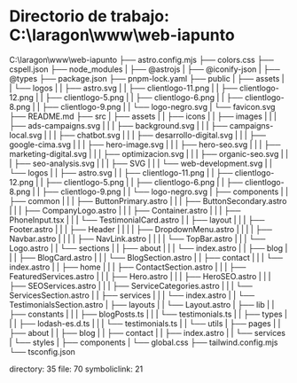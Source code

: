 # Directorio de trabajo: C:\laragon\www\web-iapunto

C:\laragon\www\web-iapunto
├── astro.config.mjs
├── colors.css
├── cspell.json
├── node_modules
| ├── @astrojs
| ├── @iconify-json
| ├── @types
├── package.json
├── pnpm-lock.yaml
├── public
| ├── assets
| | └── logos
| | ├── astro.svg
| | ├── clientlogo-11.png
| | ├── clientlogo-12.png
| | ├── clientlogo-5.png
| | ├── clientlogo-6.png
| | ├── clientlogo-8.png
| | ├── clientlogo-9.png
| | └── logo-negro.svg
| └── favicon.svg
├── README.md
├── src
| ├── assets
| | ├── icons
| | ├── images
| | | ├── ads-campaigns.svg
| | | ├── background.svg
| | | ├── campaigns-local.svg
| | | ├── chatbot.svg
| | | ├── desarrollo-digital.svg
| | | ├── google-cima.svg
| | | ├── hero-image.svg
| | | ├── hero-seo.svg
| | | ├── marketing-digital.svg
| | | ├── optimizacion.svg
| | | ├── organic-seo.svg
| | | ├── seo-analysis.svg
| | | ├── SVG
| | | └── web-development.svg
| | └── logos
| | ├── astro.svg
| | ├── clientlogo-11.png
| | ├── clientlogo-12.png
| | ├── clientlogo-5.png
| | ├── clientlogo-6.png
| | ├── clientlogo-8.png
| | ├── clientlogo-9.png
| | └── logo-negro.svg
| ├── components
| | ├── common
| | | ├── ButtonPrimary.astro
| | | ├── ButtonSecondary.astro
| | | ├── CompanyLogo.astro
| | | ├── Container.astro
| | | ├── PhoneInput.tsx
| | | └── TestimonialCard.astro
| | ├── layout
| | | ├── Footer.astro
| | | ├── Header
| | | | ├── DropdownMenu.astro
| | | | ├── Navbar.astro
| | | | ├── NavLink.astro
| | | | └── TopBar.astro
| | | └── Logo.astro
| | └── sections
| | ├── about
| | | └── index.astro
| | ├── blog
| | | ├── BlogCard.astro
| | | └── BlogSection.astro
| | ├── contact
| | | └── index.astro
| | ├── home
| | | ├── ContactSection.astro
| | | ├── FeaturedServices.astro
| | | ├── Hero.astro
| | | ├── HeroSEO.astro
| | | ├── SEOServices.astro
| | | ├── ServiceCategories.astro
| | | └── ServicesSection.astro
| | ├── services
| | | └── index.astro
| | └── TestimonialsSection.astro
| ├── layouts
| | └── Layout.astro
| ├── lib
| | ├── constants
| | | ├── blogPosts.ts
| | | └── testimonials.ts
| | ├── types
| | | ├── lodash-es.d.ts
| | | └── testimonials.ts
| | └── utils
| ├── pages
| | ├── about
| | ├── blog
| | ├── contact
| | ├── index.astro
| | └── services
| └── styles
| ├── components
| └── global.css
├── tailwind.config.mjs
└── tsconfig.json

directory: 35 file: 70 symboliclink: 21
